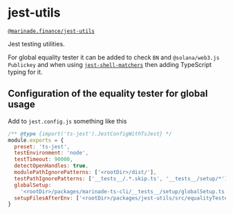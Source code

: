 # jest-utils

[`@marinade.finance/jest-utils`](https://www.npmjs.com/package/@marinade.finance/jest-utils)

Jest testing utilities.

For global equality tester it can be added to check `BN` and `@solana/web3.js` `Publickey`
and when using [`jest-shell-matchers`](https://www.npmjs.com/package/jest-shell-matchers)
then adding TypeScript typing for it.

## Configuration of the equality tester for global usage

Add to `jest.config.js` something like this

```js
/** @type {import('ts-jest').JestConfigWithTsJest} */
module.exports = {
  preset: 'ts-jest',
  testEnvironment: 'node',
  testTimeout: 90000,
  detectOpenHandles: true,
  modulePathIgnorePatterns: ['<rootDir>/dist/'],
  testPathIgnorePatterns: ['__tests__/.*.skip.ts', '__tests__/setup/*'],
  globalSetup:
    '<rootDir>/packages/marinade-ts-cli/__tests__/setup/globalSetup.ts',
  setupFilesAfterEnv: ['<rootDir>/packages/jest-utils/src/equalityTesters.ts'],
}
```
